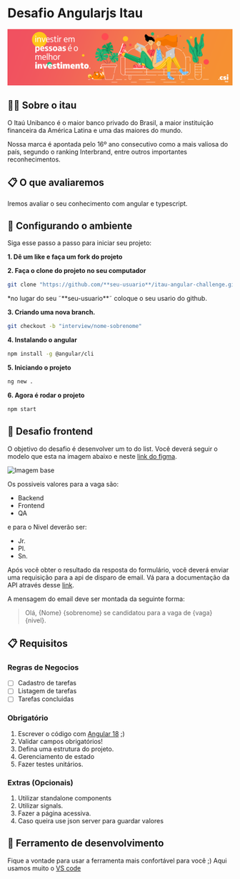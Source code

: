 # Desafio Angularjs Itau

![Banner](./doc/images/banner.png)

## 💁‍♂️ Sobre o itau 

O Itaú Unibanco é o maior banco privado do Brasil, a maior instituição financeira da América Latina e uma das maiores do mundo.

Nossa marca é apontada pelo 16º ano consecutivo como a mais valiosa do país, segundo o ranking Interbrand, entre outros importantes reconhecimentos.

## 📋 O que avaliaremos

Iremos avaliar o seu conhecimento com angular e typescript.

## 🔧 Configurando o ambiente

Siga esse passo a passo para iniciar seu projeto:

**1. Dê um like e faça um fork do projeto**

**2. Faça o clone do projeto no seu computador**

```sh
git clone "https://github.com/**seu-usuario**/itau-angular-challenge.git"
```
*no lugar do seu ˜\*\*seu-usuario\*\*˜ coloque o seu usario do github.

**3. Criando uma nova branch.**

```sh
git checkout -b "interview/nome-sobrenome"
```

**4. Instalando o angular**

```sh
npm install -g @angular/cli
```

**5. Iniciando o projeto**

```sh
ng new .
```

**6. Agora é rodar o projeto**

```sh
npm start
```

## 🚀 Desafio frontend

O objetivo do desafio é desenvolver um to do list. Você deverá seguir o modelo que esta na imagem abaixo e neste [link do figma](https://www.figma.com/file/dVWdCvHTi7k2wIvaOMUfF9/Desafio-Frontend-Itau?node-id=0%3A1).

![Imagem base](./doc/img/desafio-base.png)

Os possiveis valores para a vaga são:

- Backend
- Frontend
- QA

e para o Nivel deverão ser:

- Jr.
- Pl.
- Sn.

Após você obter o resultado da resposta do formulário, você deverá enviar uma requisição para a api de disparo de email. Vá para a documentação da API através desse [link](https://github.com/jutape/email-sender).

A mensagem do email deve ser montada da seguinte forma:

> Olá, {Nome} {sobrenome} se candidatou para a vaga de {vaga} {nivel}.

## 📋 Requisitos

### Regras de Negocios
- [ ] Cadastro de tarefas
- [ ] Listagem de tarefas
- [ ] Tarefas concluidas

### Obrigatório

1. Escrever o código com [Angular 18](https://blog.angular.dev/angular-v18-is-now-available-e79d5ac0affe)  ;)
2. Validar campos obrigatórios!
3. Defina uma estrutura do projeto.
4. Gerenciamento de estado
5. Fazer testes unitários.


### Extras (Opcionais)
1. Utilizar standalone components
2. Utilizar signals.
3. Fazer a página acessiva.
4. Caso queira use json server para guardar valores


## 🔨 Ferramento de desenvolvimento

Fique a vontade para usar a ferramenta mais confortável para você ;)
Aqui usamos muito o [VS code](https://code.visualstudio.com/)
